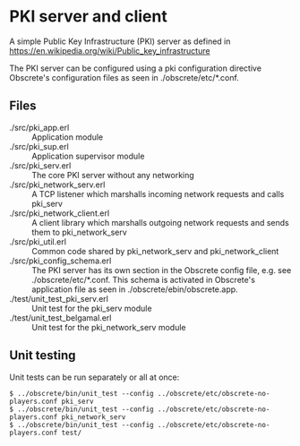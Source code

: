 # PKI server and client 

A simple Public Key Infrastructure (PKI) server as defined in https://en.wikipedia.org/wiki/Public_key_infrastructure

The PKI server can be configured using a pki configuration directive
Obscrete's configuration files as seen in ./obscrete/etc/*.conf.

## Files

<dl>
  <dt>./src/pki_app.erl</dt>
  <dd>Application module</dd>
  <dt>./src/pki_sup.erl</dt>
  <dd>Application supervisor module</dd>
  <dt>./src/pki_serv.erl</dt>
  <dd>The core PKI server without any networking</dd>
  <dt>./src/pki_network_serv.erl</dt>
  <dd>A TCP listener which marshalls incoming network requests and calls pki_serv</dd>
  <dt>./src/pki_network_client.erl</dt>
  <dd>A client library which marshalls outgoing network requests and sends them to pki_network_serv</dd>
  <dt>./src/pki_util.erl</dt>
  <dd>Common code shared by pki_network_serv and pki_network_client</dd>
  <dt>./src/pki_config_schema.erl</dt>
  <dd>The PKI server has its own section in the Obscrete config file, e.g. see ./obscrete/etc/*.conf. This schema is activated in Obscrete's application file as seen in ./obscrete/ebin/obscrete.app.</dd>
  <dt>./test/unit_test_pki_serv.erl</dt>
  <dd>Unit test for the pki_serv module</dd>
  <dt>./test/unit_test_belgamal.erl</dt>
  <dd>Unit test for the pki_network_serv module</dd>
</dl>

## Unit testing

Unit tests can be run separately or all at once:
```
$ ../obscrete/bin/unit_test --config ../obscrete/etc/obscrete-no-players.conf pki_serv
$ ../obscrete/bin/unit_test --config ../obscrete/etc/obscrete-no-players.conf pki_network_serv
$ ../obscrete/bin/unit_test --config ../obscrete/etc/obscrete-no-players.conf test/
```
